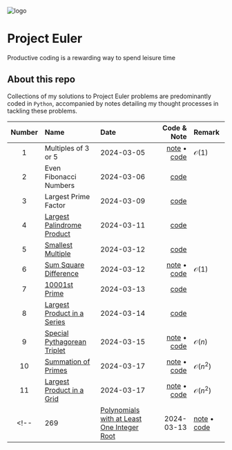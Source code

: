 ![logo](https://projecteuler.net/profile/tntmath.png)

# Project Euler 
Productive coding is a rewarding way to spend leisure time

## About this repo
Collections of my solutions to Project Euler problems are predominantly coded in `Python`, accompanied by notes detailing my thought processes in tackling these problems.


|Number| Name                                                                               | Date       | Code & Note                                                   | Remark |
|:---: | :---                                                                               |    :----   |          ---:                                                 |:---   |
| 1    | Multiples of 3 or 5                                                                | 2024-03-05 | [note](src/01-problem.md) &#x2022; [code](src/01-problem.py)  |$\mathcal{O}(1)$|
| 2    | Even Fibonacci Numbers                                                             | 2024-03-06 | [code](src/02-problem.py)                                     |        |
| 3    | Largest Prime Factor                                                               | 2024-03-09 | [code](src/03-problem.py)                                     |        |
| 4    | [Largest Palindrome Product](https://projecteuler.net/problem=4)                   | 2024-03-11 | [code](src/04-problem.py)                                     |        |
| 5    | [Smallest Multiple](https://projecteuler.net/problem=5)                            | 2024-03-12 | [code](src/05-problem.py)                                     |        |
| 6    | [Sum Square Difference](https://projecteuler.net/problem=6)                        | 2024-03-12 | [note](src/06-problem.md) &#x2022; [code](src/06-problem.py)  |$\mathcal{O}(1)$|
| 7    | [10001st Prime](https://projecteuler.net/problem=7)                                | 2024-03-13 | [code](src/07-code.py)                                        |        |
| 8    | [Largest Product in a Series](https://projecteuler.net/problem=8)                  | 2024-03-14 | [code](src/08-code.py)                                        |        |
| 9    | [Special Pythagorean Triplet](https://projecteuler.net/problem=9)                  | 2024-03-15 | [note](src/09-note.md) &#x2022; [code](src/09-code.py)        |$\mathcal{O}(n)$|
|10    | [Summation of Primes](https://projecteuler.net/problem=10)                         | 2024-03-17 | [note](src/10-note.md) &#x2022; [code](src/10-code.py)        |$\mathcal{O}\left(n^2\right)$|
|11    | [Largest Product in a Grid](https://projecteuler.net/problem=11)                   | 2024-03-17 | [note](src/11-note.md) &#x2022; [code](src/11-code.py)        |$\mathcal{O}\left(n^2\right)$|
<!-- | 269  | [Polynomials with at Least One Integer Root](https://projecteuler.net/problem=269) | 2024-03-13 | [note](/src/269-problem.md) &#x2022; [code](/src/269-problem.py) | -->
